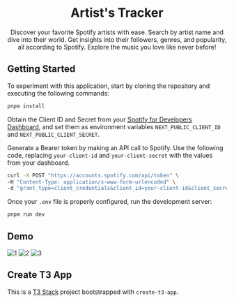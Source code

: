 <h1 align="center">
  Artist's Tracker
</h1>
<p align="center">Discover your favorite Spotify artists with ease. Search by artist name and dive into their world. Get insights into their followers, genres, and popularity, all according to Spotify. Explore the music you love like never before!</p>

<h2 id="getting-started">Getting Started</h2>

To experiment with this application, start by cloning the repository and executing the following commands:

```bash
pnpm install
```


Obtain the Client ID and Secret from your [Spotify for Developers Dashboard](https://developer.spotify.com/dashboard), and set them as environment variables `NEXT_PUBLIC_CLIENT_ID` and `NEXT_PUBLIC_CLIENT_SECRET`.

Generate a Bearer token by making an API call to Spotify. Use the following code, replacing `your-client-id` and `your-client-secret` with the values from your dashboard.
```bash
curl -X POST "https://accounts.spotify.com/api/token" \
-H "Content-Type: application/x-www-form-urlencoded" \
-d "grant_type=client_credentials&client_id=your-client-id&client_secret=your-client-secret"
```


Once your `.env` file is properly configured, run the development server:
```bash
pnpm run dev
```

<h2>Demo</h2>

![1](https://github.com/Rokkass/artists-tracker/assets/68167831/1153df15-4a21-4d67-b987-ccab3c3549a2)
![2](https://github.com/Rokkass/artists-tracker/assets/68167831/cab15f07-5ce2-4524-b506-208b5a3cbba3)
![3](https://github.com/Rokkass/artists-tracker/assets/68167831/c7337d6c-aec2-4c5a-b6fa-eb14110c5842)


<h2>Create T3 App</h2>

This is a [T3 Stack](https://create.t3.gg/) project bootstrapped with `create-t3-app`.
